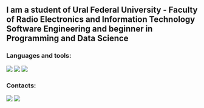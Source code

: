 ## I am a student of Ural Federal University - Faculty of Radio Electronics and Information Technology Software Engineering  and beginner in Programming and Data Science

### Languages and tools:
[<img src="https://img.shields.io/badge/Python-black?style=for-the-badge&logo=Python&logoColor=blue" />](https://www.python.org/) [<img src="https://img.shields.io/badge/JavaScript-black?style=for-the-badge&logo=JavaScript&logoColor=yellow"/>](https://www.javascript.com/)
[<img src="https://img.shields.io/badge/Kaggle-black?style=for-the-badge&logo=Kaggle&logoColor=yellow" />](https://www.kaggle.com/parcurcik)

### Contacts:
[<img src="https://img.shields.io/badge/VK-blue?style=for-the-badge&logo=VK&logoColor=white" />](https://www.kaggle.com/parcurcik)
[<img src="https://img.shields.io/badge/Telegramm-blue?style=for-the-badge&logo=Telegram&logoColor=white" />](https://t.me/parcurcik)
